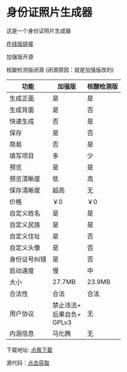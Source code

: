 # 身份证照片生成器

这是一个身份证照片生成器

[在线版链接](https://8bd8.github.io/idphoto)

加强版开源

核酸检测版闭源    (闭源原因：就是加强版改的)

| 功能         | 加强版                              | 核酸检测版 |
| ------------ | ----------------------------------- | ---------- |
| 生成正面     | 是                                  | 是         |
| 生成背面     | 是                                  | 否         |
| 快速生成     | 否                                  | 是         |
| 保存         | 是                                  | 否         |
| 简易         | 否                                  | 是         |
| 填写项目     | 多                                  | 少         |
| 预览         | 是                                  | 是         |
| 预览清晰度   | 低                                  | 高         |
| 保存清晰度   | 超高                                | 无         |
| 价格         | ￥0                                 | ￥0        |
| 自定义姓名   | 是                                  | 是         |
| 自定义民族   | 是                                  | 是         |
| 自定义住址   | 是                                  | 否         |
| 自定义头像   | 是                                  | 否         |
| 身份证号纠错 | 是                                  | 否         |
| 启动速度     | 慢                                  | 中         |
| 大小         | 27.7MB                              | 23.9MB     |
| 合法性       | 合法                                | 合法       |
| 用户协议     | 禁止违法+<br />后果自负+<br />GPLv3 | 无         |
| 内涵信息     | 马化腾                              | 无         |

下载地址: [点我下载](https://github.com/8bd8/idcard_photo/tree/main/Download)

源代码：[点击获取](https://github.com/8bd8/idcard_photo/tree/main/SourceCode)
